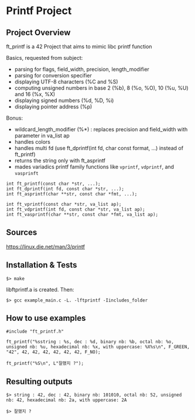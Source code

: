 # Printf Project

## Project Overview
ft_printf is a 42 Project that aims to mimic libc printf function

Basics, requested from subject:
* parsing for flags, field_width, precision, length_modifier
* parsing for conversion specifier
* displaying UTF-8 characters (%C and %S)
* computing unsigned numbers in base 2 (%b), 8 (%o, %O), 10 (%u, %U) and 16 (%x, %X)
* displaying signed numbers (%d, %D, %i)
* displaying pointer address (%p)

Bonus:
* wildcard_length_modifier (%*) : replaces precision and field_width with parameter in va_list ap
* handles colors
* handles multi fd (use ft_dprintf(int fd, char const format, ...) instead of ft_printf)
* returns the string only with ft_asprintf
* mades variadics printf family functions like `vprintf`, `vdprintf`, and `vasprinft`

```
int	ft_printf(const char *str, ...);
int	ft_dprintf(int fd, const char *str, ...);
int	ft_asprintf(char **str, const char *fmt, ...);

int	ft_vprintf(const char *str, va_list ap);
int	ft_vdprintf(int fd, const char *str, va_list ap);
int	ft_vasprintf(char **str, const char *fmt, va_list ap);
```

## Sources
https://linux.die.net/man/3/printf

## Installation & Tests
```
$> make
```
libftprintf.a is created. Then:
```
$> gcc example_main.c -L. -lftprintf -Iincludes_folder
```

## How to use examples
```
#include "ft_printf.h"

ft_printf("%sstring : %s, dec : %d, binary nb: %b, octal nb: %o, unsigned nb: %u, hexadecimal nb: %x, with uppercase: %X%s\n", F_GREEN, "42", 42, 42, 42, 42, 42, 42, F_NO);

ft_printf("%S\n", L"잘했지 ?");
```

## Resulting outputs
```
$> string : 42, dec : 42, binary nb: 101010, octal nb: 52, unsigned nb: 42, hexadecimal nb: 2a, with uppercase: 2A

$> 잘했지 ?
```